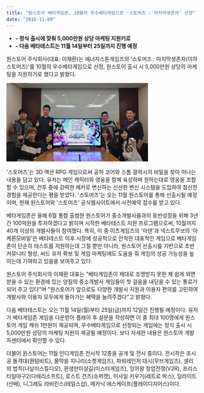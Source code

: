 ```yaml
---
title: "원스토어 베타게임존, 10월의 우수베타게임으로 '스토머즈 : 마지막생존자' 선정"
date: "2016-11-09"
---
```


- **\- 정식 출시에 맞춰 5,000만원 상당 마케팅 지원키로**
- **\- 다음 베타테스트는 11월 14일부터 25일까지 진행 예정**

원스토어 주식회사(대표: 이재환)는 에너지스톤게임즈의 '스토머즈 : 마지막생존자(이하 스토머즈)'를 10월의 우수베타게임으로 선정, 원스토어 출시 시 5,000만원 상당의 마케팅을 지원하기로 했다고 밝혔다.

![](images/161109_01.jpg)

'스토머즈'는 3D 액션 RPG 게임으로써 공허 코어와 스톰 갤럭시의 비밀을 찾아 떠나는 내용을 담고 있다. 유저는 메인 캐릭터와 영웅을 함께 육성하며 원하는대로 영웅을 조합할 수 있으며, 전투 중에 강력한 메카로 변신하는 신선한 변신 시스템을 도입하여 참신한 경험을 제공한다는 평을 받았다. '스토머즈'는 오는 11월 원스토어를 통해 선출시될 예정이며, 현재 원스토어와 '스토머즈' 공식웹사이트에서 사전예약 접수를 받고 있다.

베타게임존은 올해 6월 통합 출범한 원스토어가 중소개발사들과의 동반성장을 위해 3년간 100억원을 투자하겠다고 밝히며 시작한 베타테스트 지원 프로그램으로써, 10월까지 40개 이상의 개발사들이 참여했다. 특히, 이 중 이츠게임즈의 '아덴'과 넥스트무브의 '아케론모바일'은 베타테스트 이후 시장에 성공적으로 안착한 대표적인 게임으로 베타게임존이 단순히 테스트를 지원하는데 그칠 뿐만 아니라, 원스토어 선출시를 기반으로 초반 커뮤니티 형성, 씨드 유저 확보 및 게임 마케팅에도 도움을 줘 게임의 성공 가능성을 높이는데 기여하고 있음을 보여주고 있다.

원스토어 주식회사의 이재환 대표는 "베타게임존이 제대로 조명받지 못한 채 쉽게 외면받을 수 있는 환경에 있는 양질의 중소개발사 게임들이 첫 걸음을 내딛을 수 있는 통로가 되어 주고 있다"며 "원스토어가 앞으로도 다양한 개발사 지원과 이용자 편의를 고민하여 개발사와 이용자 모두에게 돌아가는 혜택을 늘려주겠다"고 밝혔다.

다음 베타테스트는 오는 11월 14일(월)부터 25일(금)까지 12일간 진행될 예정이다. 유저가 베타게임존 게임을 다운받아 플레이 후 설문을 작성하면 이 중 최대 100명에게 원스토어 게임 캐쉬 1만원이 제공되며, 우수베타게임으로 선정되는 게임에는 정식 출시 시 5,000만원 상당의 마케팅 지원이 제공될 예정이다. 보다 자세한 내용은 원스토어 개발자센터에서 확인할 수 있다.

더불어 원스토어는 11월 인디게임존 전시작 12종을 공개 및 전시 중이다. 전시작은 초시공 돌격대(퀀텀비트), 물약을 지니리(소켓게임즈), 파워레인저 대시(무브게임즈), 샐리의 법칙(나날이스튜디오), 환생만이살길(미스터게임즈), 잉어왕 창업전쟁(V2R), 프리스타일야구2(다에리소프트), 로스트 건즈(슈퍼캣), 미사일 키우기(레트로 박스), 딤라이트(산배), 니그레도 라비린스(테일스샵), 메카닉 에스케이프(플레이디지어스)이다.
